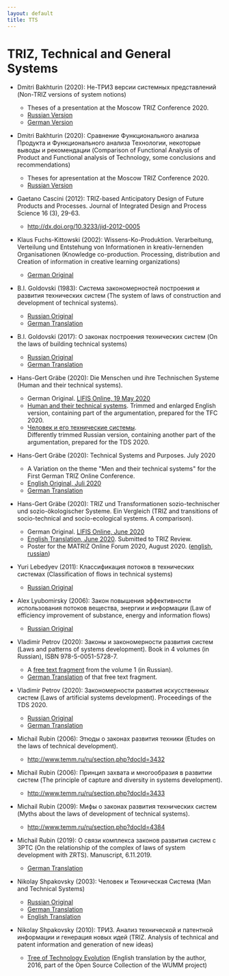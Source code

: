 ```yaml
---
layout: default
title: TTS
---
```


# TRIZ, Technical and General Systems

* Dmitri Bakhturin (2020): Не-ТРИЗ версии системных представлений (Non-TRIZ
  versions of system notions)
  * Theses of a presentation at the Moscow TRIZ Conference 2020.
  * [Russian Version](Texts/Bakhturin-2020-ru.pdf)
  * [German Version](Texts/Bakhturin-2020-de.pdf)

* Dmitri Bakhturin (2020): Сравнение Функционального анализа Продукта и
  Функционального анализа Технологии, некоторые выводы и рекомендации
  (Comparison of Functional Analysis of Product and Functional analysis of
  Technology, some conclusions and recommendations)  
  * Theses for apresentation at the Moscow TRIZ Conference 2020.
  * [Russian Version](Texts/Bakhturin-2020a-ru.pdf)

* Gaetano Cascini (2012): TRIZ-based Anticipatory Design of Future Products
  and Processes. Journal of Integrated Design and Process Science 16 (3),
  29-63.  
  * <http://dx.doi.org/10.3233/jid-2012-0005>

* Klaus Fuchs-Kittowski (2002): Wissens-Ko-Produktion. Verarbeitung,
  Verteilung und Entstehung von Informationen in kreativ-lernenden
  Organisationen (Knowledge co-production. Processing, distribution and
  Creation of information in creative learning organizations)
  * [German Original](http://www.informatik.uni-leipzig.de/~graebe/Texte/Fuchs-02.pdf)

* B.I. Goldovski (1983): Система закономерностей построения и развития
  технических систем (The system of laws of construction and development of
  technical systems).
  * [Russian Original](https://triz-summit.ru/file.php/id/f303253-file-original.pdf)
  * [German Translation](Texts/Goldovski-1983-de.pdf)

* B.I. Goldovski (2017): О законах построения технических систем (On the laws
  of building technical systems)
  * [Russian Original](https://www.metodolog.ru/node/2164)
  * [German Translation](Texts/Goldovski-2017-de.pdf)

* Hans-Gert Gräbe (2020): Die Menschen und ihre Technischen Systeme (Human and
  their technical systems).
  * German Original.
    [LIFIS Online, 19 May 2020](http://dx.doi.org/10.14625/graebe_20200519)
  * [Human and their technical systems](https://hg-graebe.de/EigeneTexte/mts-20-en.pdf).
    Trimmed and enlarged English version, containing part of the
    argumentation, prepared for the TFC 2020.  
  * [Человек и его технические системы](https://hg-graebe.de/EigeneTexte/TDS-2020.pdf).  
    Differently trimmed Russian version, containing another part of the
    argumentation, prepared for the TDS 2020.

* Hans-Gert Gräbe (2020): Technical Systems and Purposes. July 2020
    * A Variation on the theme "Men and their technical systems" for the First German
      TRIZ Online Conference. 
    * [English Original, Juli 2020](https://hg-graebe.de/EigeneTexte/DAT-20-en.pdf)
    * [German Translation](https://hg-graebe.de/EigeneTexte/DAT-20-de.pdf)

* Hans-Gert Gräbe (2020): TRIZ und Transformationen sozio-technischer und
  sozio-ökologischer Systeme.  Ein Vergleich (TRIZ and transitions of
  socio-technical and socio-ecological systems. A comparison).
  * German Original. [LIFIS Online, June 2020](http://dx.doi.org/10.14625/graebe_20200627)
  * [English Translation, June 2020](https://hg-graebe.de/EigeneTexte/sys-20-en.pdf).
    Submitted to TRIZ Review.
  * Poster for the MATRIZ Online Forum 2020, August 2020.
    ([english](https://hg-graebe.de/EigeneTexte/MOF-20-en.pdf),
    [russian](https://hg-graebe.de/EigeneTexte/MOF-20-ru.pdf))

* Yuri Lebedyev (2011): Классификация потоков в технических системах
  (Classification of flows in technical systems)
  * [Russian Original](https://www.metodolog.ru/node/967)

* Alex Lyubomirsky (2006): Закон повышения эффективности использования потоков
  вещества, энергии и информации (Law of efficiency improvement of substance,
  energy and information flows)
  * [Russian Original](https://triz-summit.ru/confer/tds-2006/203452/203525/)

* Vladimir Petrov (2020): Законы и закономерности развития систем (Laws and
  patterns of systems development). Book in 4 volumes (in Russian), ISBN
  978-5-0051-5728-7.
  * A [free text fragment](Texts/Petrov-LawsFragment-ru.pdf) from the volume 1
    (in Russian).
  * [German Translation](Texts/Petrov-LawsFragment-de.pdf) of that free text
    fragment.

* Vladimir Petrov (2020): Закономерности развития искусственных систем (Laws
  of artificial systems development).  Proceedings of the TDS 2020.
  * [Russian Original](https://r1.nubex.ru/s828-c8b/f3215_04/Petrov-TDS-2020-regularities[1].pdf)
  * [German Translation](Texts/ldas-20-de.pdf)

* Michail Rubin (2006): Этюды о законах развития техники (Etudes on the laws
  of technical development).
  * <http://www.temm.ru/ru/section.php?docId=3432>
  
* Michail Rubin (2006): Принцип захвата и многообразия в развитии систем (The
  principle of capture and diversity in systems development).
  * <http://www.temm.ru/ru/section.php?docId=3433>
  
* Michail Rubin (2009): Мифы о законах развития технических систем (Myths
  about the laws of development of technical systems).
  * <http://www.temm.ru/ru/section.php?docId=4384>
  
* Michail Rubin (2019): О связи комплекса законов развития систем с ЗРТС (On
  the relationship of the complex of laws of system development with ZRTS).
  Manuscript, 6.11.2019.
  * [German Translation](Texts/Rubin-19-de.pdf)

* Nikolay Shpakovsky (2003): Человек и Техническая Система (Man and Technical
  Systems)
  * [Russian Original](Texts/Shpakovsky-mts-ru.pdf)
  * [German Translation](Texts/Shpakovsky-mts-de.pdf)
  * [English Translation](Texts/Shpakovsky-mts-en.pdf)

* Nikolay Shpakovsky (2010): ТРИЗ. Анализ технической и патентной информации и
  генерация новых идей (TRIZ. Analysis of technical and patent information and
  generation of new ideas)
  * [Tree of Technology Evolution](Texts/Shpakovsky-2016.pdf) (English
    translation by the author, 2016, part of the Open Source Collection of the
    WUMM project)





